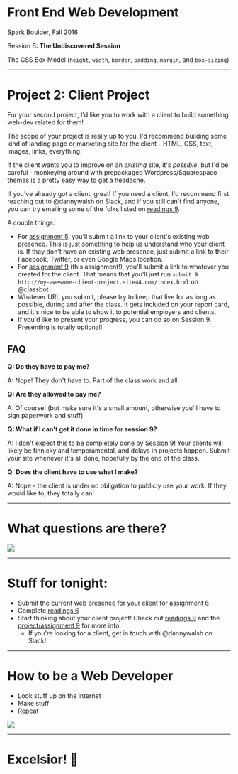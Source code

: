 # Front End Web Development

Spark Boulder, Fall 2016

Session 6: **The Undiscovered Session**

The CSS Box Model (`height`, `width`, `border`, `padding`, `margin`, and `box-sizing`)

--------------------------------------------------------------------------------

# Project 2: Client Project

For your second project, I'd like you to work with a client to build something web-dev related for them!

The scope of your project is really up to you. I'd recommend building some kind of landing page or marketing site for the client - HTML, CSS, text, images, links, everything.

If the client wants you to improve on an _existing_ site, it's _possible_, but I'd be careful - monkeying around with prepackaged Wordpress/Squarespace themes is a pretty easy way to get a headache.

If you've already got a client, great! If you need a client, I'd recommend first reaching out to @dannywalsh on Slack, and if you still can't find anyone, you can try emailing some of the folks listed on [readings 9](/readings/9).

A couple things:

-   For [assignment 5](/assignments/5), you'll submit a link to your client's existing web presence. This is just something to help us understand who your client is. If they don't have an existing web presence, just submit a link to their Facebook, Twitter, or even Google Maps location.
-   For [assignment 9](/assignments/9) (this assignment!), you'll submit a link to whatever you created for the client. That means that you'll just run `submit 9 http://my-awesome-client-project.site44.com/index.html` on @classbot.
-   Whatever URL you submit, please try to keep that live for as long as possible, during and after the class. It gets included on your report card, and it's nice to be able to show it to potential employers and clients.
-   If you'd like to present your progress, you can do so on Session 9. Presenting is totally optional!

## FAQ

**Q: Do they have to pay me?**

A: Nope! They don't have to. Part of the class work and all.

**Q: Are they allowed to pay me?**

A: Of course! (but make sure it's a small amount, otherwise you'll have to sign paperwork and stuff)

**Q: What if I can't get it done in time for session 9?**

A: I don't expect this to be completely done by Session 9! Your clients will likely be finnicky and temperamental, and delays in projects happen. Submit your site whenever it's all done, hopefully by the end of the class.

**Q: Does the client have to use what I make?**

A: Nope - the client is under no obligation to publicly use your work. If they would like to, they totally can!

--------------------------------------------------------------------------------

# What questions are there?

![](http://24.media.tumblr.com/tumblr_m0jcuyvWwq1rqfhi2o1_250.gif)

--------------------------------------------------------------------------------

# Stuff for tonight:

-   Submit the current web presence for your client for [assignment 6](/assignments/6)
-   Complete [readings 6](/readings/6)
-   Start thinking about your client project! Check out [readings 9](/readings/9) and the [project/assignment 9](/assignments/9) for more info.
    -   If you're looking for a client, get in touch with @dannywalsh on Slack!

--------------------------------------------------------------------------------

# How to be a Web Developer

-   Look stuff up on the internet
-   Make stuff
-   Repeat

![](https://media.giphy.com/media/23TDB4WDYqNji/giphy.gif)

--------------------------------------------------------------------------------

# Excelsior! 🚀
